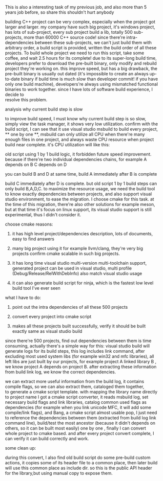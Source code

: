 This is also a interesting task of my previous job,
and also more than 5 years job before, so share this shouldn't hurt anybody

building C++ project can be very complex, especially when the project got larger
and larger. my company have such big project, it's windows project,
has lots of sub-project, every sub project build a lib, totally 500 sub-projects,
more than 60000 C++ source code! since there're intra-dependencies between
these sub-projects, we can't just build them with arbitrary order, a build script
is provided, written the build order of all these projects. To build whole project
we need to run this script, take some coffee, and wait 2.5 hours for its complete!
due to its super-long build time, developers prefer to download the pre-built binary,
only modify and rebuild project they're working on. this improve speed, but has 
a big drawback, the pre-built binary is usually out dated (it's impossible to create
an always up-to-date binary if build time is much slow than developer commit! if you
have only one build machine), developers're always using mismatched functional 
binaries to work together. since I have lots of software build experience, I decide to  
resolve this problem.


analysis why current build step is slow

to improve build speed, I must know why current build step is so slow, simply
view the task manager, it shows very low utilization. confirm with the build script,
I can see that it use visual studio msbuild to build every project, ** one by one **,
msbuild can only utilize all CPU when there're many enough files in one project,
and always waste CPU resource when project build near complete. it's CPU
utilization will like this:








old script using 1 by 1 build logic, it forbidden future speed improvement.
because if there're two individual dependencies chains, for example
A depends on B
C depends on D

you can build B and D at same time, build A immediately after B is complete

build C immediately after D is complete. but old script 1 by 1 build steps
can only build B,A,D,C. to maximize the resource usage, we need the build tool
to know exactly dependencies between projects, and also support visual studio
environment, to ease the migration. I choose cmake for this task. at the time
of this migration, there're also other solutions for example meson, but at 
that time it's focus on linux support, its visual studio support is still
experimental, thus I didn't consider it.

choose cmake reasons:

1. it has high level project/dependencies description, lots of documents,
   easy to find answers

2. many big project using it for example llvm/clang, they're very big projects
   confirm cmake scalable in such big projects.

3. it has long time visual studio multi-version multi-toolchain support,
   generated project can be used in visual studio, multi profile
   (Debug/Release/RelWithDebInfo) also match visual studio usage

4. it can also generate build script for ninja, which is the
   fastest low level build tool I've ever seen

what I have to do:

1. point out the intra dependencies of all these 500 projects

2. convert every project into cmake script

3. makes all these projects built successfully, verify it should be built 
   exactly same as visual studio build 

since there're 500 projects, find out dependencies between them is time consuming,
actually there's a simple way for this: visual studio build will generate logs 
for its build steps, this log includes link command, after excluding most used
system libs (for example win32 and mfc libraries), all left libs are just built
by our projects, for example project A linked library B , we know project A
depends on project B. after extracting these information from build link log, 
we know the correct dependencies.

we can extract more useful information from the build log, it contains 
compile flags, so we can also extract them, cataloged them together,   
to generate a cmake script template. with mapping the library name directly to project name
I got a cmake script converter, it reads msbuild log, set necessary build flags
and link libraries, catalog common used flags as dependencies (for example
when you link unicode MFC, it will add some compile/link flags), and Bang, 
a cmake script almost usable pop, I just need to reference the dependencies
between them (extracted from build log link command line), build/test the most
ancestor (because it didn't depends on others, so it can be built most easily) 
one by one , finally I can convert whole project to cmake based. and after
every project convert complete, I can verify it can build correctly and work.


some clean up:

during this convert, I also find old build script do some pre-build custom actions,
it copies some of its header file to a common place, then later build will
use this common place as include dir. so this is the public API header
for the library,but using manual copy to expose them. 


